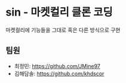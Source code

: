 # sin - 마켓컬리 클론 코딩
마켓컬리에 기능들을 그대로 혹은 다른 방식으로 구현


## 팀원
- 최정민: https://github.com/JMine97
- 김해담솔: https://github.com/khdscor
